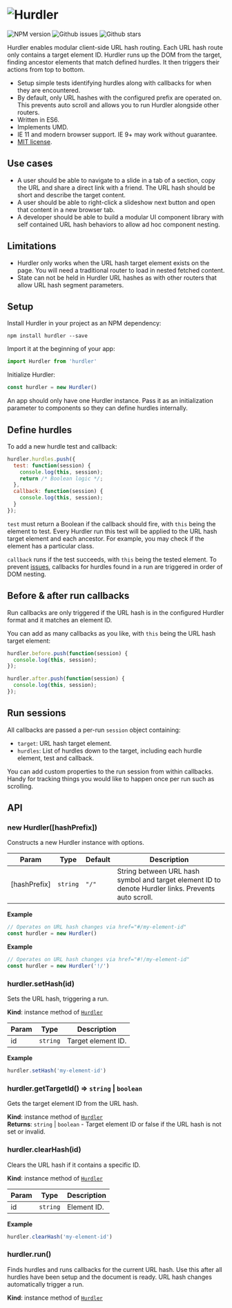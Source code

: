 # ![Hurdler](http://jaydenseric.com/shared/hurdler-logo.svg)

![NPM version](https://img.shields.io/npm/v/hurdler.svg?style=flat-square)
![Github issues](https://img.shields.io/github/issues/jaydenseric/Hurdler.svg?style=flat-square)
![Github stars](https://img.shields.io/github/stars/jaydenseric/Hurdler.svg?style=flat-square)

Hurdler enables modular client-side URL hash routing. Each URL hash route only contains a target element ID. Hurdler runs up the DOM from the target, finding ancestor elements that match defined hurdles. It then triggers their actions from top to bottom.

- Setup simple tests identifying hurdles along with callbacks for when they are encountered.
- By default, only URL hashes with the configured prefix are operated on. This prevents auto scroll and allows you to run Hurdler alongside other routers.
- Written in ES6.
- Implements UMD.
- IE 11 and modern browser support. IE 9+ may work without guarantee.
- [MIT license](https://en.wikipedia.org/wiki/MIT_License).

## Use cases

- A user should be able to navigate to a slide in a tab of a section, copy the URL and share a direct link with a friend. The URL hash should be short and describe the target content.
- A user should be able to right-click a slideshow next button and open that content in a new browser tab.
- A developer should be able to build a modular UI component library with self contained URL hash behaviors to allow ad hoc component nesting.

## Limitations

- Hurdler only works when the URL hash target element exists on the page. You will need a traditional router to load in nested fetched content.
- State can not be held in Hurdler URL hashes as with other routers that allow URL hash segment parameters.

## Setup

Install Hurdler in your project as an NPM dependency:

```shell
npm install hurdler --save
```

Import it at the beginning of your app:

```js
import Hurdler from 'hurdler'
```

Initialize Hurdler:

```js
const hurdler = new Hurdler()
```

An app should only have one Hurdler instance. Pass it as an initialization parameter to components so they can define hurdles internally.

## Define hurdles

To add a new hurdle test and callback:

```js
hurdler.hurdles.push({
  test: function(session) {
    console.log(this, session);
    return /* Boolean logic */;
  },
  callback: function(session) {
    console.log(this, session);
  }
});
```

`test` must return a Boolean if the callback should fire, with `this` being the element to test. Every Hurdler run this test will be applied to the URL hash target element and each ancestor. For example, you may check if the element has a particular class.

`callback` runs if the test succeeds, with `this` being the tested element. To prevent [issues](https://github.com/jaydenseric/Hurdler/issues/1), callbacks for hurdles found in a run are triggered in order of DOM nesting.

## Before & after run callbacks

Run callbacks are only triggered if the URL hash is in the configured Hurdler format and it matches an element ID.

You can add as many callbacks as you like, with `this` being the URL hash target element:

```js
hurdler.before.push(function(session) {
  console.log(this, session);
});

hurdler.after.push(function(session) {
  console.log(this, session);
});
```

## Run sessions

All callbacks are passed a per-run `session` object containing:

- `target`: URL hash target element.
- `hurdles`: List of hurdles down to the target, including each hurdle element, test and callback.

You can add custom properties to the run session from within callbacks. Handy for tracking things you would like to happen once per run such as scrolling.

## API

<a name="new_Hurdler_new"></a>

### new Hurdler([hashPrefix])
Constructs a new Hurdler instance with options.


| Param | Type | Default | Description |
| --- | --- | --- | --- |
| [hashPrefix] | <code>string</code> | <code>&quot;/&quot;</code> | String between URL hash symbol and target element ID to denote Hurdler links. Prevents auto scroll. |

**Example**  
```js
// Operates on URL hash changes via href="#/my-element-id"
const hurdler = new Hurdler()
```
**Example**  
```js
// Operates on URL hash changes via href="#!/my-element-id"
const hurdler = new Hurdler('!/')
```
<a name="Hurdler+setHash"></a>

### hurdler.setHash(id)
Sets the URL hash, triggering a run.

**Kind**: instance method of <code>[Hurdler](#Hurdler)</code>  

| Param | Type | Description |
| --- | --- | --- |
| id | <code>string</code> | Target element ID. |

**Example**  
```js
hurdler.setHash('my-element-id')
```
<a name="Hurdler+getTargetId"></a>

### hurdler.getTargetId() ⇒ <code>string</code> &#124; <code>boolean</code>
Gets the target element ID from the URL hash.

**Kind**: instance method of <code>[Hurdler](#Hurdler)</code>  
**Returns**: <code>string</code> &#124; <code>boolean</code> - Target element ID or false if the URL hash is not set or invalid.  
<a name="Hurdler+clearHash"></a>

### hurdler.clearHash(id)
Clears the URL hash if it contains a specific ID.

**Kind**: instance method of <code>[Hurdler](#Hurdler)</code>  

| Param | Type | Description |
| --- | --- | --- |
| id | <code>string</code> | Element ID. |

**Example**  
```js
hurdler.clearHash('my-element-id')
```
<a name="Hurdler+run"></a>

### hurdler.run()
Finds hurdles and runs callbacks for the current URL hash. Use this after all hurdles have been setup and the document is ready. URL hash changes automatically trigger a run.

**Kind**: instance method of <code>[Hurdler](#Hurdler)</code>  
